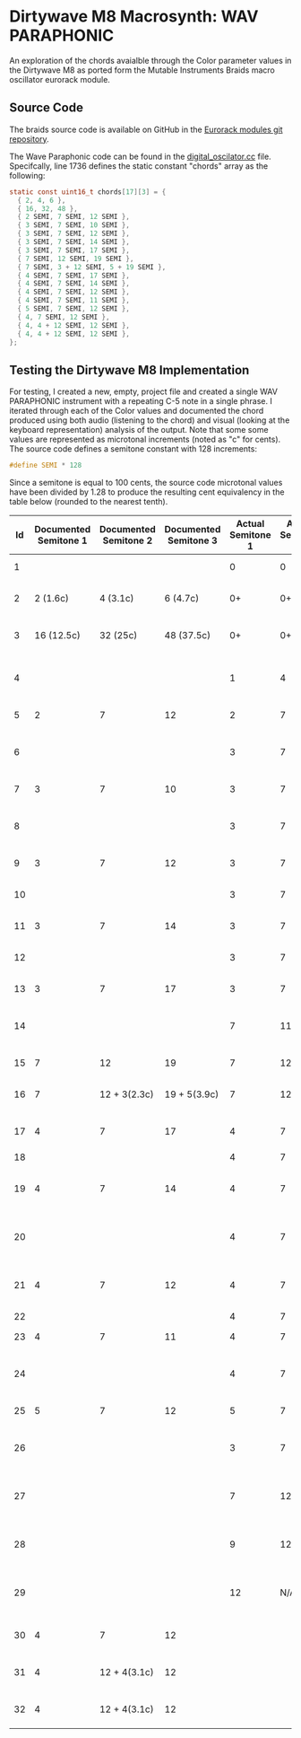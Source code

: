 # Dirtywave M8 Macrosynth: WAV PARAPHONIC

An exploration of the chords avaialble through the Color parameter values in the Dirtywave M8 as ported form the Mutable Instruments Braids macro oscillator eurorack module.

## Source Code

The braids source code is available on GitHub in the [Eurorack modules git repository](https://github.com/pichenettes/eurorack).

The Wave Paraphonic code can be found in the [digital_oscilator.cc](https://github.com/pichenettes/eurorack/blob/master/braids/digital_oscillator.cc) file. Specifcally, line 1736 defines the static constant "chords" array as the following:
```c
static const uint16_t chords[17][3] = {
  { 2, 4, 6 },
  { 16, 32, 48 },
  { 2 SEMI, 7 SEMI, 12 SEMI },
  { 3 SEMI, 7 SEMI, 10 SEMI },
  { 3 SEMI, 7 SEMI, 12 SEMI },
  { 3 SEMI, 7 SEMI, 14 SEMI },
  { 3 SEMI, 7 SEMI, 17 SEMI },
  { 7 SEMI, 12 SEMI, 19 SEMI },
  { 7 SEMI, 3 + 12 SEMI, 5 + 19 SEMI },
  { 4 SEMI, 7 SEMI, 17 SEMI },
  { 4 SEMI, 7 SEMI, 14 SEMI },
  { 4 SEMI, 7 SEMI, 12 SEMI },
  { 4 SEMI, 7 SEMI, 11 SEMI },
  { 5 SEMI, 7 SEMI, 12 SEMI },
  { 4, 7 SEMI, 12 SEMI },
  { 4, 4 + 12 SEMI, 12 SEMI },
  { 4, 4 + 12 SEMI, 12 SEMI },
};
```
## Testing the Dirtywave M8 Implementation

For testing, I created a new, empty, project file and created a single WAV PARAPHONIC instrument with a repeating C-5 note in a single phrase. I iterated through each of the Color values and documented the chord produced using both audio (listening to the chord) and visual (looking at the keyboard representation) analysis of the output.
Note that some some values are represented as microtonal increments (noted as "c" for cents). The source code defines a semitone constant with 128 increments:
```c 
#define SEMI * 128
```

Since a semitone is equal to 100 cents, the source code microtonal values have been divided by 1.28 to produce the resulting cent equivalency in the table below (rounded to the nearest tenth).

| Id | Documented Semitone 1 | Documented Semitone 2 | Documented Semitone 3 | Actual Semitone 1 | Actual Semitone 2 | Actual Semitone 3 | Color Range | Chord             | Notes                             |
|----|------------|------------|------------|------------|------------|------------|-------------|-------------------|-----------------------------------|
| 1  |            |            |            | 0          | 0          | 0          | 00 - 07     | Unison            |                                   |
| 2  | 2 (1.6c)   | 4 (3.1c)   | 6 (4.7c)   | 0+         | 0+         | 0+         | 08          |                   | Microtonal (chorus effect)        |
| 3  | 16 (12.5c) | 32 (25c)   | 48 (37.5c) | 0+         | 0+         | 0+         | 09 - 17     |                   | Microtonal (chorus effect)        |
| 4  |            |            |            | 1          | 4          | 7          | 18          | Em6#5/C           | Not documented in source code     |
| 5  | 2          | 7          | 12         | 2          | 7          | 12         | 19-27       | Csus2             |                                   |
| 6  |            |            |            | 3          | 7          | 11         | 28          | C minor-major 7th | Not documented in source code     |
| 7  | 3          | 7          | 10         | 3          | 7          | 10         | 29-37       | Cm7               |                                   |
| 8  |            |            |            | 3          | 7          | 11         | 38          | C minor-major 7th | Not documented in source code     |
| 9  | 3          | 7          | 12         | 3          | 7          | 12         | 39-47       | Cm                |                                   |
| 10 |            |            |            | 3          | 7          | 14         | 48          | Cm add 9          | The 14 sounds flat here           |
| 11 | 3          | 7          | 14         | 3          | 7          | 14         | 49-57       | Cm add 9          |                                   |
| 12 |            |            |            | 3          | 7          | 17         | 58          | D#6/9/C           | The 17 sounds flat here           |
| 13 | 3          | 7          | 17         | 3          | 7          | 17         | 59-67       | D#6/9/C           |                                   |
| 14 |            |            |            | 7          | 11         | 19         | 68          | Cmaj7sus          | Not documented in source code     |
| 15 | 7          | 12         | 19         | 7          | 12         | 19         | 69-77,87    | C5 or Csus        |                                   |
| 16 | 7          |12 + 3(2.3c)|19 + 5(3.9c)| 7          | 12+        | 19+        | 78-86       | C5 or Csus        | Microtonal (chorus effect)        |
| 17 | 4          | 7          | 17         | 4          | 7          | 17         | 88-96       | C add 4           | The 17 sounds sharp here          |
| 18 |            |            |            | 4          | 7          | 17         | 97          | C add 4           |                                   |
| 19 | 4          | 7          | 14         | 4          | 7          | 14         | 98-A6       | C add 9           | The 14 sounds slightly sharp here |
| 20 |            |            |            | 4          | 7          | 14         | A7          | C add 9           | The 14 sounds slightly flat here  |
| 21 | 4          | 7          | 12         | 4          | 7          | 12         | A8-B6       | CM                | The 12 sounds slightly sharp here |
| 22 |            |            |            | 4          | 7          | 12         | B7          | CM                |                                   |
| 23 | 4          | 7          | 11         | 4          | 7          | 11         | B8-C6       | CM7               |                                   |
| 24 |            |            |            | 4          | 7          | 11         | C7          | CM7               | The 11 sounds slightly sharp here |
| 25 | 5          | 7          | 12         | 5          | 7          | 12         | C8-D6       | Csus4             |                                   |
| 26 |            |            |            | 3          | 7          | 12         | D7          | Cm                | Not documented in source code     |
| 27 |            |            |            | 7          | 12         | N/A        | D8-E6       | C5 or Csus        | Not documented in source code     |
| 28 |            |            |            | 9          | 12         | N/A        | E7          | Am/C              | Not documented in source code     |
| 29 |            |            |            | 12         | N/A        | N/A        | E8          | Octave            | Not documented in source code     |
| 30 | 4          | 7          | 12         |            |            |            |             |                   | Not produced by the M8            |
| 31 | 4          |12 + 4(3.1c)| 12         |            |            |            |             |                   | Not produced by the M8            |
| 32 | 4          |12 + 4(3.1c)| 12         |            |            |            |             |                   | Not produced by the M8            |
